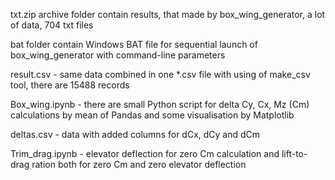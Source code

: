 txt.zip archive folder contain results, that made by box_wing_generator, a lot of data, 704 txt files

bat folder contain Windows BAT file for sequential launch of box_wing_generator with command-line parameters

result.csv - same data combined in one *.csv file with using of make_csv tool, there are 15488 records

Box_wing.ipynb - there are small Python script for delta Cy, Cx, Mz (Cm) calculations by mean of Pandas and some visualisation by Matplotlib

deltas.csv - data with added columns for dCx, dCy and dCm

Trim_drag.ipynb - elevator deflection for zero Cm calculation and lift-to-drag ration both for zero Cm and zero elevator deflection